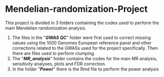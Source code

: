 # Mendelian-randomization-Project
This project is divided in 3 folders containing the codes used to perform the main Mendelian randomization analysis. 
1. The files in the "***GWAS QC***" folder were first used to correct missing values using the 1000 Genomes European reference panel and other corrections related to the GWASs used for the project specifically. Then there are files used to perform clumping
2. The "***MR_analysis***" folder contains the codes for the main MR analysis, sensitivity analyses, plots and FDR correction.
3. In the folder "***Power***" there is the Rmd file to perform the power analysis
